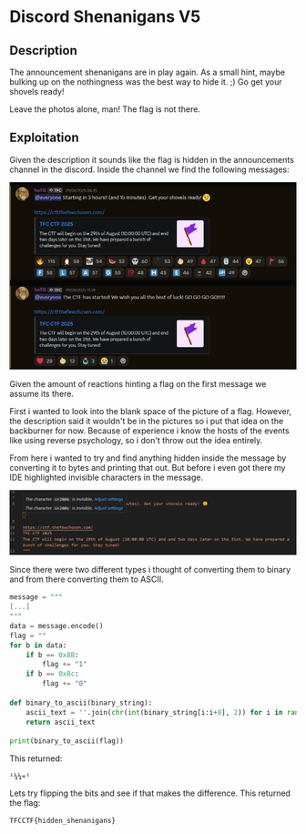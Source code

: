 # Discord Shenanigans V5
## Description
The announcement shenanigans are in play again.
As a small hint, maybe bulking up on the nothingness was the best way to hide it. ;) Go get your shovels ready!

Leave the photos alone, man! The flag is not there.

## Exploitation
Given the description it sounds like the flag is hidden in the announcements channel in the discord. Inside the channel we find the following messages:

![Discord-Announcements](Discord-Announcements.png)

Given the amount of reactions hinting a flag on the first message we assume its there.

First i wanted to look into the blank space of the picture of a flag. However, the description said it wouldn't be in the pictures so i put that idea on the backburner for now. Because of experience i know the hosts of the events like using reverse psychology, so i don't throw out the idea entirely.

From here i wanted to try and find anything hidden inside the message by converting it to bytes and printing that out. But before i even got there my IDE highlighted invisible characters in the message.

![InvisCharacters](InvisCharacters.png)

Since there were two different types i thought of converting them to binary and from there converting them to ASCII.

```python
message = """
[...]
"""
data = message.encode()
flag = ""
for b in data:
    if b == 0x8B:
        flag += "1"
    if b == 0x8c:
        flag += "0"

def binary_to_ascii(binary_string):
    ascii_text = ''.join(chr(int(binary_string[i:i+8], 2)) for i in range(0, len(binary_string), 8))
    return ascii_text

print(binary_to_ascii(flag))
```
This returned:

```
¹¼¼«¹
```

Lets try flipping the bits and see if that makes the difference.
This returned the flag:

```
TFCCTF{hidden_shenanigans}
```
